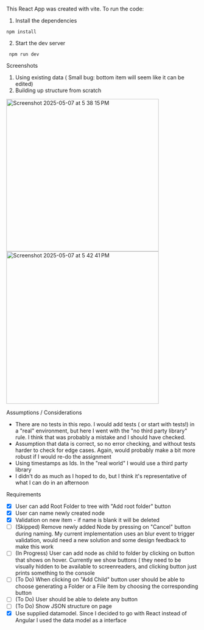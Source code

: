 This React App was created with vite. To run the code:

1. Install the dependencies

```
npm install
```

2. Start the dev server

```
 npm run dev
```
Screenshots
1. Using existing data ( Small bug: bottom item will seem like it can be edited)
2. Building up structure from scratch
<img width="400" alt="Screenshot 2025-05-07 at 5 38 15 PM" src="https://github.com/user-attachments/assets/93ff241f-7388-415b-829b-eebb44341fed" />
<img width="400" alt="Screenshot 2025-05-07 at 5 42 41 PM" src="https://github.com/user-attachments/assets/d62e1f7f-af15-4902-835b-91a25090cbd9" />

Assumptions / Considerations
- There are no tests in this repo. I would add tests ( or start with tests!) in a "real" environment, but here I went with the "no third party library" rule. I think that was probably a mistake and I should have checked.
- Assumption that data is correct, so no error checking, and without tests harder to check for edge cases. Again, would probably make a bit more robust if I would re-do the assignment 
- Using timestamps as Ids. In the "real world" I would use a third party library
- I didn't do as much as I hoped to do, but I think it's representative of what I can do in an afternoon

Requirements
- [X] User can add Root Folder to tree with "Add root folder" button
- [X] User can name newly created node
- [X] Validation on new item - if name is blank it will be deleted
- [ ]  (Skipped) Remove newly added Node by pressing on "Cancel" button during naming. My current implementation uses an blur event to trigger validation, would need a new solution and some design feedback to make this work
- [ ] (In Progress) User can add node as child to folder by clicking on button that shows on hover. Currently we show buttons ( they need to be visually hidden to be available to screenreaders, and clicking button just prints something to the console
- [ ] (To Do) When clicking on "Add Child" button user should be able to choose generating a Folder or a File item by choosing the corresponding button
- [ ] (To Do) User should be able to delete any button
- [ ] (To Do) Show JSON structure on page
- [X] Use supplied datamodel. Since I decided to go with React instead of Angular I used the data model as a interface 
